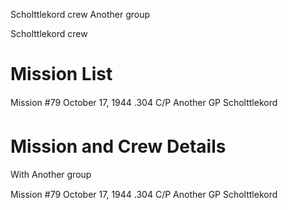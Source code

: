 





Scholttlekord crew Another group






 




Scholttlekord crew

# Mission List

Mission #79 October 17, 1944 .304 C/P Another GP
Scholttlekord

# Mission and Crew Details

With Another group

Mission #79 October 17, 1944 .304 C/P Another GP
Scholttlekord




